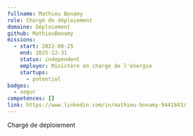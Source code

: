 ```yaml
---
fullname: Mathieu Bonamy
role: Chargé de déploiement
domaine: Déploiement
github: MathieuBonamy
missions:
  - start: 2022-08-25
    end: 2025-12-31
    status: independent
    employer: Ministère en charge de l'énergie
    startups:
      - potentiel
badges:
  - segur
competences: []
link: https://www.linkedin.com/in/mathieu-bonamy-9441843/
---
```

Chargé de déploiement
